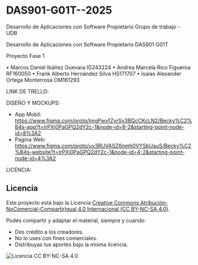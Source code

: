 # DAS901-G01T--2025
Desarrollo de Aplicaciones con Software Propietario Grupo de trabajo - UDB

Desarrollo de Aplicaciones con Software Propietario DAS901 G01T

Proyecto Fase 1

•   Marcos Daniel Ibáñez Guevara IG243224
•   Andrea Marcela Rico Figueroa RF160050
•   Frank Alberto Hernández Silva HS171707
•   Isaias Alexander Ortega Monterrosa OM161293

LINK DE TRELLO:


DISEÑO Y MOCKUPS:

- App Mobil: https://www.figma.com/proto/lmgPwvfZyrSy3BQcCKcLN2/Becky%C2%B4s-app?t=IrPXj0PaGPQ2dY2c-1&node-id=8-2&starting-point-node-id=8%3A2
- Pagina Web: https://www.figma.com/proto/uy3RUVASZ6nmh0VYSbUauS/Becky%C2%B4s-website?t=IrPXj0PaGPQ2dY2c-1&node-id=4-2&starting-point-node-id=4%3A2


LICENCIA:

## Licencia

Este proyecto está bajo la Licencia [Creative Commons Atribución-NoComercial-CompartirIgual 4.0 Internacional (CC BY-NC-SA 4.0)](https://creativecommons.org/licenses/by-nc-sa/4.0/deed.es).

Podés compartir y adaptar el material, siempre y cuando:
- Des crédito a los creadores.
- No lo uses con fines comerciales.
- Distribuyas tus aportes bajo la misma licencia.

![Licencia CC BY-NC-SA 4.0](https://licensebuttons.net/l/by-nc-sa/4.0/88x31.png)
